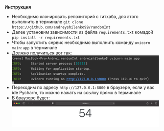 **Инструкция** 
- Необходимо клонировать репозиторий с гитхаба, для этого 
выполнить в терминале `git clone https://github.com/andreyshilenko99/randomInt`
- Далее установим зависимости из файла `requirements.txt` комадой `pip install -r requirements.txt`
- Чтобы запустить сервис необходимо выполнить команду `uvicorn main:app` в терминале
- Должно получиться вот так:![img.png](images/img.png)
- Переходим по адресу `http://127.0.0.1:8000` в браузере, если у вас ide Pycharm, то можно нажать на ссылку прямо 
  в терминале
- В браузере будет:![img.png](images/img1.png)
